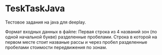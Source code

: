 # TeskTaskJava
Тестовое задания на java для deeplay.

Формат входных данных в файле:
Первая строка из 4 названий зон (по одной начальной букве) разделенные пробелами.
Строка в которой на первом месте стоит названые рассы и через пробел разделенные пробелами стоимости передвижения по зонам.

